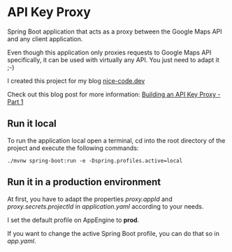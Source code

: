 # API Key Proxy

Spring Boot application that acts as a proxy between the Google Maps API and any client application. 

Even though this application only proxies requests to Google Maps API specifically, it can be used with virtually any API. You just need to adapt it ;-)

I created this project for my blog [nice-code.dev](https://nice-code.dev)

Check out this blog post for more information: [Building an API Key Proxy - Part 1](https://nice-code.dev/app-development/building-an-api-key-proxy-part-1/)

## Run it local
To run the application local open a terminal, cd into the root directory of the project and execute the following commands:

    ./mvnw spring-boot:run -e -Dspring.profiles.active=local

## Run it in a production environment
At first, you have to adapt the properties <em>proxy.appId</em> and <em>proxy.secrets.projectId</em> in <em>application.yaml</em> according to your needs.

I set the default profile on AppEngine to **prod**.

If you want to change the active Spring Boot profile, you can do that so in <em>app.yaml</em>.